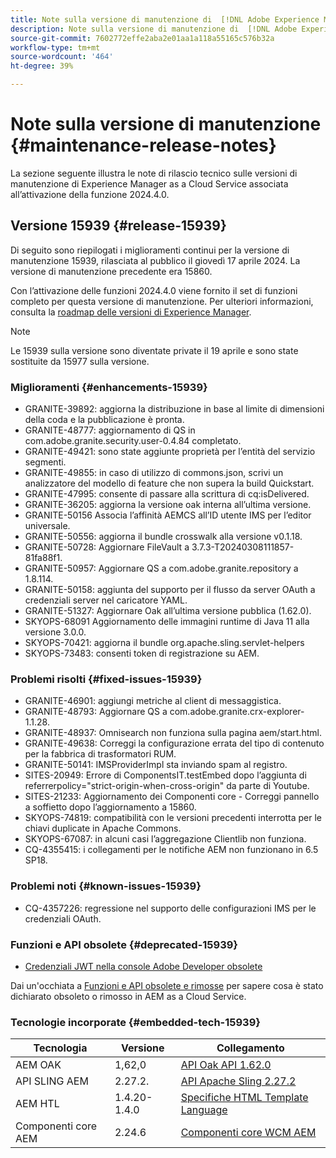 ```yaml
---
title: Note sulla versione di manutenzione di  [!DNL Adobe Experience Manager] as a Cloud Service associato all’attivazione delle funzioni 2024.4.0.
description: Note sulla versione di manutenzione di  [!DNL Adobe Experience Manager] as a Cloud Service associato all’attivazione delle funzioni 2024.4.0.
source-git-commit: 7602772effe2aba2e01aa1a118a55165c576b32a
workflow-type: tm+mt
source-wordcount: '464'
ht-degree: 39%

---
```


# Note sulla versione di manutenzione {#maintenance-release-notes}

La sezione seguente illustra le note di rilascio tecnico sulle versioni di manutenzione di Experience Manager as a Cloud Service associata all’attivazione della funzione 2024.4.0.

## Versione 15939 {#release-15939}

Di seguito sono riepilogati i miglioramenti continui per la versione di manutenzione 15939, rilasciata al pubblico il giovedì 17 aprile 2024. La versione di manutenzione precedente era 15860.

Con l’attivazione delle funzioni 2024.4.0 viene fornito il set di funzioni completo per questa versione di manutenzione. Per ulteriori informazioni, consulta la [roadmap delle versioni di Experience Manager](https://experienceleague.adobe.com/docs/experience-manager-release-information/aem-release-updates/update-releases-roadmap.html?lang=it).

>[!NOTE]
>
>Le 15939 sulla versione sono diventate private il 19 aprile e sono state sostituite da 15977 sulla versione.

### Miglioramenti {#enhancements-15939}

* GRANITE-39892: aggiorna la distribuzione in base al limite di dimensioni della coda e la pubblicazione è pronta.
* GRANITE-48777: aggiornamento di QS in com.adobe.granite.security.user-0.4.84 completato.
* GRANITE-49421: sono state aggiunte proprietà per l’entità del servizio segmenti.
* GRANITE-49855: in caso di utilizzo di commons.json, scrivi un analizzatore del modello di feature che non supera la build Quickstart.
* GRANITE-47995: consente di passare alla scrittura di cq:isDelivered.
* GRANITE-36205: aggiorna la versione oak interna all’ultima versione.
* GRANITE-50156 Associa l’affinità AEMCS all’ID utente IMS per l’editor universale.
* GRANITE-50556: aggiorna il bundle crosswalk alla versione v0.1.18.
* GRANITE-50728: Aggiornare FileVault a 3.7.3-T20240308111857-81fa88f1.
* GRANITE-50957: Aggiornare QS a com.adobe.granite.repository a 1.8.114.
* GRANITE-50158: aggiunta del supporto per il flusso da server OAuth a credenziali server nel caricatore YAML.
* GRANITE-51327: Aggiornare Oak all’ultima versione pubblica (1.62.0).
* SKYOPS-68091 Aggiornamento delle immagini runtime di Java 11 alla versione 3.0.0.
* SKYOPS-70421: aggiorna il bundle org.apache.sling.servlet-helpers
* SKYOPS-73483: consenti token di registrazione su AEM.

### Problemi risolti {#fixed-issues-15939}

* GRANITE-46901: aggiungi metriche al client di messaggistica.
* GRANITE-48793: Aggiornare QS a com.adobe.granite.crx-explorer-1.1.28.
* GRANITE-48937: Omnisearch non funziona sulla pagina aem/start.html.
* GRANITE-49638: Correggi la configurazione errata del tipo di contenuto per la fabbrica di trasformatori RUM.
* GRANITE-50141: IMSProviderImpl sta inviando spam al registro.
* SITES-20949: Errore di ComponentsIT.testEmbed dopo l’aggiunta di referrerpolicy=&quot;strict-origin-when-cross-origin&quot; da parte di Youtube.
* SITES-21233: Aggiornamento dei Componenti core - Correggi pannello a soffietto dopo l’aggiornamento a 15860.
* SKYOPS-74819: compatibilità con le versioni precedenti interrotta per le chiavi duplicate in Apache Commons.
* SKYOPS-67087: in alcuni casi l’aggregazione Clientlib non funziona.
* CQ-4355415: i collegamenti per le notifiche AEM non funzionano in 6.5 SP18.

### Problemi noti {#known-issues-15939}

* CQ-4357226: regressione nel supporto delle configurazioni IMS per le credenziali OAuth.

### Funzioni e API obsolete {#deprecated-15939}

* [Credenziali JWT nella console Adobe Developer obsolete](/help/security/jwt-credentials-deprecation-in-adobe-developer-console.md)

Dai un&#39;occhiata a [Funzioni e API obsolete e rimosse](/help/release-notes/deprecated-removed-features.md) per sapere cosa è stato dichiarato obsoleto o rimosso in AEM as a Cloud Service.

### Tecnologie incorporate {#embedded-tech-15939}

| Tecnologia | Versione | Collegamento |
|---|---|---|
| AEM OAK | 1,62,0 | [API Oak API 1.62.0](https://www.javadoc.io/doc/org.apache.jackrabbit/oak-api/1.62.0/index.html) |
| API SLING AEM | 2.27.2. | [API Apache Sling 2.27.2](https://www.javadoc.io/doc/org.apache.sling/org.apache.sling.api/latest/index.html) |
| AEM HTL | 1.4.20-1.4.0 | [Specifiche HTML Template Language](https://github.com/adobe/htl-spec) |
| Componenti core AEM | 2.24.6 | [Componenti core WCM AEM](https://github.com/adobe/aem-core-wcm-components) |
